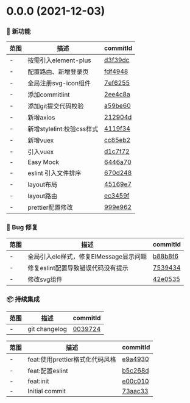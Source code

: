 # 0.0.0 (2021-12-03)

### 🌟 新功能
范围|描述|commitId
--|--|--
 - | 按需引入element-plus | [d3f39dc](https://github.com/Calvin66/viti-vue3-admin/commit/d3f39dc)
 - | 配置路由、新增登录页 | [fdf4948](https://github.com/Calvin66/viti-vue3-admin/commit/fdf4948)
 - | 全局注册svg-icon组件 | [7ef6255](https://github.com/Calvin66/viti-vue3-admin/commit/7ef6255)
 - | 添加commitlint | [2ee4c8a](https://github.com/Calvin66/viti-vue3-admin/commit/2ee4c8a)
 - | 添加git提交代码校验 | [a59be60](https://github.com/Calvin66/viti-vue3-admin/commit/a59be60)
 - | 新增axios | [212904d](https://github.com/Calvin66/viti-vue3-admin/commit/212904d)
 - | 新增stylelint:校验css样式 | [4119f34](https://github.com/Calvin66/viti-vue3-admin/commit/4119f34)
 - | 新增vuex | [cc85eb2](https://github.com/Calvin66/viti-vue3-admin/commit/cc85eb2)
 - | 引入vuex | [d1c7f72](https://github.com/Calvin66/viti-vue3-admin/commit/d1c7f72)
 - | Easy Mock | [6446a70](https://github.com/Calvin66/viti-vue3-admin/commit/6446a70)
 - | eslint 引入文件排序 | [670d248](https://github.com/Calvin66/viti-vue3-admin/commit/670d248)
 - | layout布局 | [45169e7](https://github.com/Calvin66/viti-vue3-admin/commit/45169e7)
 - | layout路由 | [ec3459f](https://github.com/Calvin66/viti-vue3-admin/commit/ec3459f)
 - | prettier配置修改 | [999e962](https://github.com/Calvin66/viti-vue3-admin/commit/999e962)


### 🐛 Bug 修复
范围|描述|commitId
--|--|--
 - | 全局引入ele样式，修复ElMessage显示问题 | [b88b8f6](https://github.com/Calvin66/viti-vue3-admin/commit/b88b8f6)
 - | 修复eslint配置导致错误代码没有提示 | [7539434](https://github.com/Calvin66/viti-vue3-admin/commit/7539434)
 - | 修改svg组件 | [42e0535](https://github.com/Calvin66/viti-vue3-admin/commit/42e0535)


### 📦 持续集成
范围|描述|commitId
--|--|--
 - | git changelog | [0039724](https://github.com/Calvin66/viti-vue3-admin/commit/0039724)


范围|描述|commitId
--|--|--
 - | feat:使用prettier格式化代码风格 | [e9a4930](https://github.com/Calvin66/viti-vue3-admin/commit/e9a4930)
 - | feat:配置eslint | [b5c268d](https://github.com/Calvin66/viti-vue3-admin/commit/b5c268d)
 - | feat:init | [e00c010](https://github.com/Calvin66/viti-vue3-admin/commit/e00c010)
 - | Initial commit | [73aac33](https://github.com/Calvin66/viti-vue3-admin/commit/73aac33)

